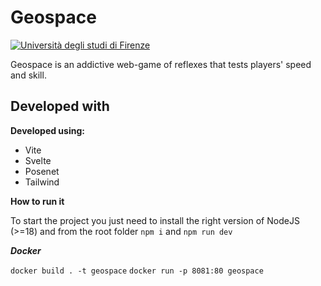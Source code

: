 # Geospace

[![Università degli studi di Firenze](https://i.imgur.com/1NmBfH0.png)](https://ingegneria.unifi.it)

Geospace is an addictive web-game of reflexes that tests players' speed and skill.

## Developed with

**Developed using:**

-   Vite
-   Svelte
-   Posenet
-   Tailwind

**How to run it**

To start the project you just need to install the right version of NodeJS (>=18) and from the root folder `npm i` and `npm run dev`

***Docker*** 

`docker build . -t geospace`
`docker run -p 8081:80 geospace`
